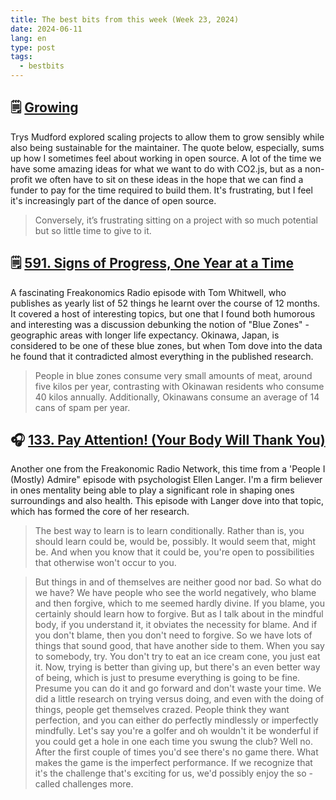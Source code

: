 ```yaml
---
title: The best bits from this week (Week 23, 2024)
date: 2024-06-11
lang: en
type: post
tags:
  - bestbits
---
```


## 🗒️ [Growing](https://www.trysmudford.com/blog/growing/)

Trys Mudford explored scaling projects to allow them to grow sensibly while also being sustainable for the maintainer. The quote below, especially, sums up how I sometimes feel about working in open source. A lot of the time we have some amazing ideas for what we want to do with CO2.js, but as a non-profit we often have to sit on these ideas in the hope that we can find a funder to pay for the time required to build them. It's frustrating, but I feel it's increasingly part of the dance of open source.

> Conversely, it’s frustrating sitting on a project with so much potential but so little time to give to it.

## 🗒️ [591. Signs of Progress, One Year at a Time](https://freakonomics.com/podcast/signs-of-progress-one-year-at-a-time/)

A fascinating Freakonomics Radio episode with Tom Whitwell, who publishes as yearly list of 52 things he learnt over the course of 12 months. It covered a host of interesting topics, but one that I found both humorous and interesting was a discussion debunking the notion of "Blue Zones" - geographic areas with longer life expectancy. Okinawa, Japan, is considered to be one of these blue zones, but when Tom dove into the data he found that it contradicted almost everything in the published research.

> People in blue zones consume very small amounts of meat, around five kilos per year, contrasting with Okinawan residents who consume 40 kilos annually. Additionally, Okinawans consume an average of 14 cans of spam per year.

## 🎧 [133. Pay Attention! (Your Body Will Thank You)](https://freakonomics.com/podcast/pay-attention-your-body-will-thank-you/)

Another one from the Freakonomic Radio Network, this time from a 'People I (Mostly) Admire" episode with psychologist Ellen Langer. I'm a firm believer in ones mentality being able to play a significant role in shaping ones surroundings and also health. This episode with Langer dove into that topic, which has formed the core of her research.

> The best way to learn is to learn conditionally. Rather than is, you should learn could be, would be, possibly. It would seem that, might be. And when you know that it could be, you're open to possibilities that otherwise won't occur to you.

> But things in and of themselves are neither good nor bad. So what do we have? We have people who see the world negatively, who blame and then forgive, which to me seemed hardly divine. If you blame, you certainly should learn how to forgive. But as I talk about in the mindful body, if you understand it, it obviates the necessity for blame. And if you don't blame, then you don't need to forgive. So we have lots of things that sound good, that have another side to them. When you say to somebody, try. You don't try to eat an ice cream cone, you just eat it. Now, trying is better than giving up, but there's an even better way of being, which is just to presume everything is going to be fine. Presume you can do it and go forward and don't waste your time. We did a little research on trying versus doing, and even with the doing of things, people get themselves crazed. People think they want perfection, and you can either do perfectly mindlessly or imperfectly mindfully. Let's say you're a golfer and oh wouldn't it be wonderful if you could get a hole in one each time you swung the club? Well no. After the first couple of times you'd see there's no game there. What makes the game is the imperfect performance. If we recognize that it's the challenge that's exciting for us, we'd possibly enjoy the so -called challenges more.

